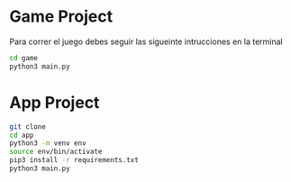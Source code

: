 # Game Project

Para correr el juego debes seguir las sigueinte intrucciones en la terminal

``` sh
cd game
python3 main.py
```

# App Project

``` sh
git clone
cd app
python3 -m venv env
source env/bin/activate
pip3 install -r requirements.txt
python3 main.py
```